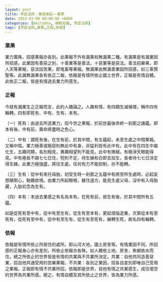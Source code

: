 ```yaml
---
layout: post
title: 界詮法師：業感緣起——業​果
date: 2023-03-09 00:09:00 +0800
categories: [Amitabha, 佛教知識, 界詮法師]
tags: [界詮法師,業果,正報,依報]
---
```


### 業果

業力萬殊，招感果報亦各別。此果報不外有漏果和無漏果二種。有漏果是有漏業因所招感，此業因有善惡之別，十善業等是善法，十惡業等是惡法。善法招樂果，即人天等果報，惡法招苦果，即鬼畜等果報。無漏果由無漏善業因所招感，如三乘賢聖等。此漏無漏果各有依正二報，依報是有情所依止國土世界，正報是有情自體。此依正二報，皆是有情過去業力所感生。

### 正報

今就有漏業生之正報而言，此約人趣論之。人趣有情，有四期生滅循環，稱作四有輪轉。四有即死有、中有、生有、本有。

（一）死有：由過去所造業力，招今世之果報，於前世最後命終一剎那之諸蘊。即本有後，中有前，壽命將盡時之色心。

（二）中有：謂死有後，在生有前，於其中間，有五蘊起，未至生處之中間果報。又稱中陰。業力極善或極惡則無此中有身，非猛利皆有此中有。此中有在四生中屬化生，五趣同類，各別相見，異趣相望則不能見。此中有微細，有極淨天眼能得見。中有極長不越七七日住，短則不定，待生緣和合即去投生，長者待七七日決定得生緣。此業力極強盛，將往生處，任何有力不能抑制，亦不能轉。

（三）生有：從中有來托母胎，初受生時一剎那之五蘊中有將至所生處時，必起妄想顛倒心，馳趣欲境。由業力所起眼根，雖住遠方，能見生處父母，沒中有入母胎藏，入胎初念為生有。

（四）本有：本過去業感之有名為本有。在死有前，居生有後，於其中間所有五蘊。

如是從死有至中有，從中有至生有，從生有至本有，更起煩惱造業，次第從本有至死有，從死有至中有，從中有至生有，從生有至死有，展轉生死，故名四有輪轉。

### 依報

依報是有情所依止所居住的處所。即山河大地，國土房舍等。有情業因不同，所招感的正報身心亦有差別，所依止依報亦各殊。如人趣依土地、房舍，魚蝦依水而住。總之所依止的世界皆是有情的共業與不共業所決定。共業：自他共同造善惡業，招自他共通受用的苦樂果報。不共業：各別之業因，招各自差別即唯自己受用之果報。正報即有情不共業所招，依報即是世界，自他有情之共業感生，成住壞空的世界為共業所感。總之，有情自體及其所依止之世界，皆為業力所感。